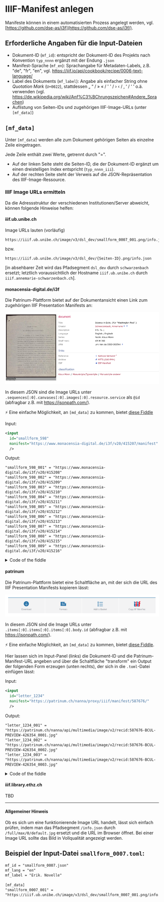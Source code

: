 # IIIF-Manifest anlegen

Manifeste können in einem automatisierten Prozess angelegt werden, vgl. [https://github.com/dse-as/i3f](https://github.com/dse-as/i3f/).

## Erforderliche Angaben für die Input-Dateien

* Dokument-ID (`mf_id`): entspricht der Dokument-ID des Projekts nach Konvention `typ_nnnn` ergänzt mit der Endung `.json`
* Manifest-Sprache (`mf_en`): Sprachangabe für Metadaten-Labels, z.B. "de", "fr", "en", vgl. https://iiif.io/api/cookbook/recipe/0006-text-language/
* Label des Dokuments (`mf_label`): Angabe als einfacher String ohne *Quotation Mark* (`U+0022`), stattdessen „ “ / » « / ' ' / › ‹ / ‚ ‘ / ‘ ’  o.ä. verwenden (vgl. https://de.wikipedia.org/wiki/Anf%C3%BChrungszeichen#Andere_Sprachen)
* Auflistung von Seiten-IDs und zugehörigen IIIF-Image-URLs (unter `[mf_data]`)

## `[mf_data]`

Unter `[mf_data]` werden alle zum Dokument gehörigen Seiten als einzelne Zeile eingetragen.

Jede Zeile enthält zwei Werte, getrennt durch "=". 

* Auf der linken Seite steht die Seiten-ID, die der Dokument-ID ergänzt um einen dreistelligen Index entspricht (`typ_nnnn_iii`).
* Auf der rechten Seite steht der Verweis auf die JSON-Repräsentation des IIIF-Image-Ressource.

### IIIF Image URLs ermitteln

Da die Adressstruktur der verschiedenen Institutionen/Server abweicht, können folgende Hinweise helfen:

#### iiif.ub.unibe.ch

Image URLs lauten (vorläufig) 

```
https://iiif.ub.unibe.ch/image/v3/dsl_dev/smallform_0007_001.png/info.json
```
bzw.

```
https://iiif.ub.unibe.ch/image/v3/dsl_dev/{Seiten-ID}.png/info.json
```

[in absehbarer Zeit wird das Pfadsegment `dsl_dev` durch `schwarzenbach` ersetzt; letztlich voraussichtlich der Hostname `iiif.ub.unibe.ch` durch `iiif.annemarie-schwarzenbach.ch`].


#### monacensia-digital.de/i3f

Die Patrinum-Plattform bietet auf der Dokumentansicht einen Link zum zugehörigen IIIF Presentation Manifests an:

![alt text](image-1.png)

In diesem JSON sind die Image URLs unter `.sequences[:0].canvases[:0].images[:0].resource.service` als `@id` (abfragbar z.B. mit https://jsonpath.com/).

⚡ Eine einfache Möglichkeit, an `[md_data]` zu kommen, bietet [diese Fiddle](https://martin-honnen.github.io/xslt3fiddle/?xslt=%3C%3Fxml+version%3D%221.0%22+encoding%3D%22utf-8%22%3F%3E%0D%0A%3Cxsl%3Astylesheet+xmlns%3Axsl%3D%22http%3A%2F%2Fwww.w3.org%2F1999%2FXSL%2FTransform%22%0D%0A++xmlns%3Amap%3D%22http%3A%2F%2Fwww.w3.org%2F2005%2Fxpath-functions%2Fmap%22%0D%0A++version%3D%223.0%22%0D%0A++xmlns%3Axs%3D%22http%3A%2F%2Fwww.w3.org%2F2001%2FXMLSchema%22%0D%0A++exclude-result-prefixes%3D%22%23all%22%0D%0A++expand-text%3D%22yes%22%3E%0D%0A++%0D%0A++%3Cxsl%3Aoutput+method%3D%22text%22%2F%3E%0D%0A%0D%0A++%3Cxsl%3Amode+on-no-match%3D%22shallow-copy%22%2F%3E%0D%0A%0D%0A++%3Cxsl%3Atemplate+match%3D%22%2Finput%22+name%3D%22xsl%3Ainitial-template%22%3E%0D%0A++++%3Cxsl%3Avariable+name%3D%22id%22+select%3D%22%40id%22%2F%3E%0D%0A++++%3Cxsl%3Avariable+name%3D%22input%22+select%3D%22%40manifest+%3D%3E+normalize-space%28%29+%3D%3E+json-doc%28%29%22%2F%3E%0D%0A++++%3Cxsl%3Atext%3E%5Bmf_data%5D%26%23xA%3B%3C%2Fxsl%3Atext%3E%0D%0A++++%3Cxsl%3Afor-each+select%3D%22%24input%3Fsequences%3F*%3Fcanvases%3F*%3Fimages%3F*%3Fresource%3Fservice%22%3E%22%7B%24id%7D_%7Bposition%28%29%3D%3Eformat-number%28%27000%27%29%7D%22+%3D+%22%7Bmap%3Afind%28.%2C%27%40id%27%29%7D%22%26%23xA%3B%3C%2Fxsl%3Afor-each%3E%0D%0A++%3C%2Fxsl%3Atemplate%3E%0D%0A++%0D%0A%3C%2Fxsl%3Astylesheet%3E&input=%3Cinput%0A++id%3D%22smallform_598%22%0A++manifest%3D%22https%3A%2F%2Fwww.monacensia-digital.de%2Fi3f%2Fv20%2F415207%2Fmanifest%22%0A++%2F%3E&input-type=XML)

Input:
```xml
<input
  id="smallform_598"
  manifest="https://www.monacensia-digital.de/i3f/v20/415207/manifest"
  />
```

Output:
```
"smallform_598_001" = "https://www.monacensia-digital.de/i3f/v20/415208"
"smallform_598_002" = "https://www.monacensia-digital.de/i3f/v20/415209"
"smallform_598_003" = "https://www.monacensia-digital.de/i3f/v20/415210"
"smallform_598_004" = "https://www.monacensia-digital.de/i3f/v20/415211"
"smallform_598_005" = "https://www.monacensia-digital.de/i3f/v20/415212"
"smallform_598_006" = "https://www.monacensia-digital.de/i3f/v20/415213"
"smallform_598_007" = "https://www.monacensia-digital.de/i3f/v20/415214"
"smallform_598_008" = "https://www.monacensia-digital.de/i3f/v20/415215"
"smallform_598_009" = "https://www.monacensia-digital.de/i3f/v20/415216"
```

<details><summary>Code of the fiddle</summary>

```xml
<?xml version="1.0" encoding="utf-8"?>
<xsl:stylesheet xmlns:xsl="http://www.w3.org/1999/XSL/Transform"
  xmlns:map="http://www.w3.org/2005/xpath-functions/map"
  version="3.0"
  xmlns:xs="http://www.w3.org/2001/XMLSchema"
  exclude-result-prefixes="#all"
  expand-text="yes">
  
  <xsl:output method="text"/>

  <xsl:mode on-no-match="shallow-copy"/>

  <xsl:template match="/input" name="xsl:initial-template">
    <xsl:variable name="id" select="@id"/>
    <xsl:variable name="input" select="@manifest => normalize-space() => json-doc()"/>
    <xsl:text>[mf_data]&#xA;</xsl:text>
    <xsl:for-each select="$input?sequences?*?canvases?*?images?*?resource?service">"{$id}_{position()=>format-number('000')}" = "{map:find(.,'@id')}"&#xA;</xsl:for-each>
  </xsl:template>
  
</xsl:stylesheet>
```

</details>

#### patrinum

Die Patrinum-Plattform bietet eine Schaltfläche an, mit der sich die URL des IIIF Presentation Manifests kopieren lässt:

![alt text](image.png)

In diesem JSON sind die Image URLs unter `.items[:0].items[:0].items[:0].body.id` (abfragbar z.B. mit https://jsonpath.com/).

⚡ Eine einfache Möglichkeit, an `[md_data]` zu kommen, bietet [diese Fiddle](https://martin-honnen.github.io/xslt3fiddle/?xslt=%3C%3Fxml+version%3D%221.0%22+encoding%3D%22utf-8%22%3F%3E%0D%0A%3Cxsl%3Astylesheet+xmlns%3Axsl%3D%22http%3A%2F%2Fwww.w3.org%2F1999%2FXSL%2FTransform%22%0D%0A++xmlns%3Amap%3D%22http%3A%2F%2Fwww.w3.org%2F2005%2Fxpath-functions%2Fmap%22%0D%0A++version%3D%223.0%22%0D%0A++xmlns%3Axs%3D%22http%3A%2F%2Fwww.w3.org%2F2001%2FXMLSchema%22%0D%0A++exclude-result-prefixes%3D%22%23all%22%0D%0A++expand-text%3D%22yes%22%3E%0D%0A++%0D%0A++%3Cxsl%3Aoutput+method%3D%22text%22%2F%3E%0D%0A%0D%0A++%3Cxsl%3Amode+on-no-match%3D%22shallow-copy%22%2F%3E%0D%0A%0D%0A++%3Cxsl%3Atemplate+match%3D%22%2Finput%22+name%3D%22xsl%3Ainitial-template%22%3E%0D%0A++++%3Cxsl%3Avariable+name%3D%22id%22+select%3D%22%40id%22%2F%3E%0D%0A++++%3Cxsl%3Avariable+name%3D%22input%22+select%3D%22%40manifest+%3D%3E+normalize-space%28%29+%3D%3E+json-doc%28%29%22%2F%3E%0D%0A++++%3Cxsl%3Afor-each+select%3D%22%24input%3Fitems%3F*%3Fitems%3F*%3Fitems%3F*%3Fbody%3Fid%22%3E%22%7B%24id%7D_%7Bposition%28%29%3D%3Eformat-number%28%27000%27%29%7D%22+%3D+%22%7B.%7D%22%26%23xA%3B%3C%2Fxsl%3Afor-each%3E%0D%0A++%3C%2Fxsl%3Atemplate%3E%0D%0A++%0D%0A%3C%2Fxsl%3Astylesheet%3E&input=%3Cinput%0A++id%3D%22letter_1234%22%0A++manifest%3D%22https%3A%2F%2Fpatrinum.ch%2Fnanna%2Fproxy%2Fiiif%2Fmanifest%2F587676%2F%22%0A++%2F%3E&input-type=XML). 

Hier lassen sich im Input-Panel (links) die Dokument-ID und die Patrinum-Manifest-URL angeben und über die Schaltfläche "transform" ein Output der folgenden Form erzeugen (unten rechts), der sich in die `.toml`-Datei einfügen lässt:

Input:
```xml
<input
  id="letter_1234"
  manifest="https://patrinum.ch/nanna/proxy/iiif/manifest/587676/"
  />
```

Output:
```
"letter_1234_001" = "https://patrinum.ch/nanna/api/multimedia/image/v2/recid:587676-BCUL-PREVIEW-426354_0001.jpg"
"letter_1234_002" = "https://patrinum.ch/nanna/api/multimedia/image/v2/recid:587676-BCUL-PREVIEW-426354_0002.jpg"
"letter_1234_003" = "https://patrinum.ch/nanna/api/multimedia/image/v2/recid:587676-BCUL-PREVIEW-426354_0003.jpg"
```

<details><summary>Code of the fiddle</summary>

```xml
<?xml version="1.0" encoding="utf-8"?>
<xsl:stylesheet xmlns:xsl="http://www.w3.org/1999/XSL/Transform"
  xmlns:map="http://www.w3.org/2005/xpath-functions/map"
  version="3.0"
  xmlns:xs="http://www.w3.org/2001/XMLSchema"
  exclude-result-prefixes="#all"
  expand-text="yes">
  
  <xsl:output method="text"/>

  <xsl:mode on-no-match="shallow-copy"/>

  <xsl:template match="/input" name="xsl:initial-template">
    <xsl:variable name="id" select="@id"/>
    <xsl:variable name="input" select="@manifest => normalize-space() => json-doc()"/>
    <xsl:text>[mf_data]&#xA;</xsl:text>
    <xsl:for-each select="$input?items?*?items?*?items?*?body?id">"{$id}_{position()=>format-number('000')}" = "{.}"&#xA;</xsl:for-each>
  </xsl:template>
  
</xsl:stylesheet>
```

</details>

#### iiif.library.ethz.ch

TBD

---

#### Allgemeiner Hinweis

Ob es sich um eine funktionierende Image URL handelt, lässt sich einfach prüfen, indem man das Pfadsegment `/info.json` durch `/full/max/0/default.jpg` ersetzt und die URL im Browser öffnet. Bei einer Image URL sollte das Bild in Vollqualität angezeigt werden.

## Beispiel der Input-Datei `smallform_0007.toml`:

```
mf_id = "smallform_0007.json"
mf_lang = "en"
mf_label = "Erik. Novelle"

[mf_data]
"smallform_0007_001" = "https://iiif.ub.unibe.ch/image/v3/dsl_dev/smallform_0007_001.png/info.json"
```